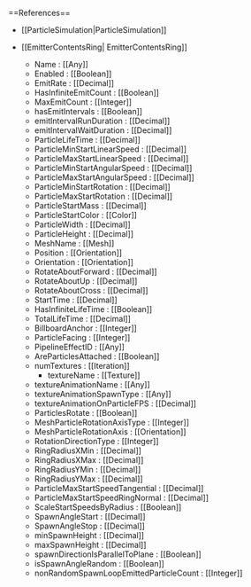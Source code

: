 ==References==
 * [[ParticleSimulation|ParticleSimulation]]

 * [[EmitterContentsRing| EmitterContentsRing]]
   * Name : [[Any]]
   * Enabled : [[Boolean]]
   * EmitRate : [[Decimal]]
   * HasInfiniteEmitCount : [[Boolean]]
   * MaxEmitCount : [[Integer]]
   * hasEmitIntervals : [[Boolean]]
   * emitIntervalRunDuration : [[Decimal]]
   * emitIntervalWaitDuration : [[Decimal]]
   * ParticleLifeTime : [[Decimal]]
   * ParticleMinStartLinearSpeed : [[Decimal]]
   * ParticleMaxStartLinearSpeed : [[Decimal]]
   * ParticleMinStartAngularSpeed : [[Decimal]]
   * ParticleMaxStartAngularSpeed : [[Decimal]]
   * ParticleMinStartRotation : [[Decimal]]
   * ParticleMaxStartRotation : [[Decimal]]
   * ParticleStartMass : [[Decimal]]
   * ParticleStartColor : [[Color]]
   * ParticleWidth : [[Decimal]]
   * ParticleHeight : [[Decimal]]
   * MeshName : [[Mesh]]
   * Position : [[Orientation]]
   * Orientation : [[Orientation]]
   * RotateAboutForward : [[Decimal]]
   * RotateAboutUp : [[Decimal]]
   * RotateAboutCross : [[Decimal]]
   * StartTime : [[Decimal]]
   * HasInfiniteLifeTime : [[Boolean]]
   * TotalLifeTime : [[Decimal]]
   * BillboardAnchor : [[Integer]]
   * ParticleFacing : [[Integer]]
   * PipelineEffectID : [[Any]]
   * AreParticlesAttached : [[Boolean]]
   * numTextures : [[Iteration]]
     * textureName : [[Texture]]
   * textureAnimationName : [[Any]]
   * textureAnimationSpawnType : [[Any]]
   * textureAnimationOnParticleFPS : [[Decimal]]
   * ParticlesRotate : [[Boolean]]
   * MeshParticleRotationAxisType : [[Integer]]
   * MeshParticleRotationAxis : [[Orientation]]
   * RotationDirectionType : [[Integer]]
   * RingRadiusXMin : [[Decimal]]
   * RingRadiusXMax : [[Decimal]]
   * RingRadiusYMin : [[Decimal]]
   * RingRadiusYMax : [[Decimal]]
   * ParticleMaxStartSpeedTangential : [[Decimal]]
   * ParticleMaxStartSpeedRingNormal : [[Decimal]]
   * ScaleStartSpeedsByRadius : [[Boolean]]
   * SpawnAngleStart : [[Decimal]]
   * SpawnAngleStop : [[Decimal]]
   * minSpawnHeight : [[Decimal]]
   * maxSpawnHeight : [[Decimal]]
   * spawnDirectionIsParallelToPlane : [[Boolean]]
   * isSpawnAngleRandom : [[Boolean]]
   * nonRandomSpawnLoopEmittedParticleCount : [[Integer]]

